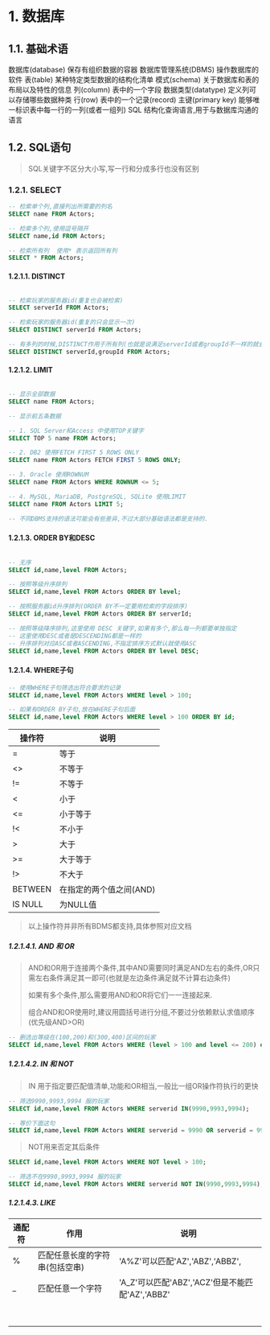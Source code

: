 # 1. 数据库
## 1.1. 基础术语
数据库(database)  保存有组织数据的容器
数据库管理系统(DBMS) 操作数据库的软件
表(table) 某种特定类型数据的结构化清单
模式(schema) 关于数据库和表的布局以及特性的信息
列(column) 表中的一个字段
数据类型(datatype) 定义列可以存储哪些数据种类
行(row) 表中的一个记录(record)
主键(primary key) 能够唯一标识表中每一行的一列(或者一组列)
SQL	结构化查询语言,用于与数据库沟通的语言

## 1.2. SQL语句
> SQL关键字不区分大小写,写一行和分成多行也没有区别

### 1.2.1. SELECT

```sql
-- 检索单个列,直接列出所需要的列名
SELECT name FROM Actors;

-- 检索多个列,使用逗号隔开
SELECT name,id FROM Actors;

-- 检索所有列  使用* 表示返回所有列
SELECT * FROM Actors;
```

#### 1.2.1.1. DISTINCT

```sql

-- 检索玩家的服务器id(重复也会被检索)
SELECT serverId FROM Actors;

-- 检索玩家的服务器id(重复的只会显示一次)
SELECT DISTINCT serverId FROM Actors;

-- 有多列的时候,DISTINCT作用于所有列(也就是说满足serverId或者groupId不一样的就会被列出来)
SELECT DISTINCT serverId,groupId FROM Actors;

```
#### 1.2.1.2. LIMIT

```sql

-- 显示全部数据
SELECT name FROM Actors;

-- 显示前五条数据

-- 1. SQL Server和Access 中使用TOP关键字
SELECT TOP 5 name FROM Actors;

-- 2. DB2 使用FETCH FIRST 5 ROWS ONLY
SELECT name FROM Actors FETCH FIRST 5 ROWS ONLY;

-- 3. Oracle 使用ROWNUM
SELECT name FROM Actors WHERE ROWNUM <= 5;

-- 4. MySQL, MariaDB, PostgreSQL, SQLite 使用LIMIT
SELECT name FROM Actors LIMIT 5;

-- 不同DBMS支持的语法可能会有些差异,不过大部分基础语法都是支持的.
```
#### 1.2.1.3. ORDER BY和DESC

```sql

-- 无序
SELECT id,name,level FROM Actors;

-- 按照等级升序排列
SELECT id,name,level FROM Actors ORDER BY level;

-- 按照服务器id升序排列(ORDER BY不一定要用检索的字段排序)
SELECT id,name,level FROM Actors ORDER BY serverId;

-- 按照等级降序排列,这里使用 DESC 关键字,如果有多个,那么每一列都要单独指定
-- 这里使用DESC或者是DESCENDING都是一样的
-- 升序排列对应ASC或者ASCENDING,不指定排序方式默认就使用ASC
SELECT id,name,level FROM Actors ORDER BY level DESC;
```

#### 1.2.1.4. WHERE子句

```sql
-- 使用WHERE子句筛选出符合要求的记录
SELECT id,name,level FROM Actors WHERE level > 100;

-- 如果有ORDER BY子句,放在WHERE子句后面
SELECT id,name,level FROM Actors WHERE level > 100 ORDER BY id;

```
| 操作符  | 说明                    |
| ------- | ----------------------- |
| =       | 等于                    |
| <>      | 不等于                  |
| !=      | 不等于                  |
| <       | 小于                    |
| <=      | 小于等于                |
| !<      | 不小于                  |
| >       | 大于                    |
| >=      | 大于等于                |
| !>      | 不大于                  |
| BETWEEN | 在指定的两个值之间(AND) |
| IS NULL | 为NULL值                |

> 以上操作符并非所有BDMS都支持,具体参照对应文档

##### 1.2.1.4.1. AND 和 OR

> AND和OR用于连接两个条件,其中AND需要同时满足AND左右的条件,OR只需左右条件满足其一即可(也就是左边条件满足就不计算右边条件)
>
> 如果有多个条件,那么需要用AND和OR将它们一一连接起来.
>
> 组合AND和OR使用时,建议用圆括号进行分组,不要过分依赖默认求值顺序(优先级AND>OR)

```sql
-- 删选出等级在(100,200)和(300,400)区间的玩家
SELECT id,name,level FROM Actors WHERE (level > 100 and level <= 200) or (level > 300 and level < 400);
```

##### 1.2.1.4.2. IN 和 NOT

> IN 用于指定要匹配值清单,功能和OR相当,一般比一组OR操作符执行的更快

```sql
-- 筛选9990,9993,9994 服的玩家
SELECT id,name,level FROM Actors WHERE serverid IN(9990,9993,9994);

-- 等价下面这句
SELECT id,name,level FROM Actors WHERE serverid = 9990 OR serverid = 9993 OR serverid = 9994;
```

> NOT用来否定其后条件

```sql
SELECT id,name,level FROM Actors WHERE NOT level > 100;

-- 筛选不在9990,9993,9994 服的玩家
SELECT id,name,level FROM Actors WHERE serverid NOT IN(9990,9993,9994);

```

##### 1.2.1.4.3. LIKE

| 通配符 | 作用                           | 说明                                            |
| ------ | ------------------------------ | ----------------------------------------------- |
| %      | 匹配任意长度的字符串(包括空串) | 'A%Z'可以匹配'AZ','ABZ','ABBZ',                 |
| _      | 匹配任意一个字符               | 'A_Z'可以匹配'ABZ','ACZ'但是不能匹配'AZ','ABBZ' |
|        |                                |                                                 |
|        |                                |                                                 |
|        |                                |                                                 |
|        |                                |                                                 |
|        |                                |                                                 |
|        |                                |                                                 |
|        |                                |                                                 |
|        |                                |                                                 |

